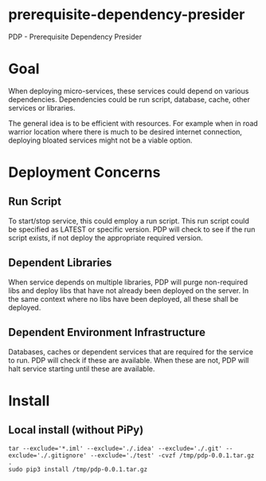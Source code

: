 # prerequisite-dependency-presider
PDP - Prerequisite Dependency Presider

# Goal
When deploying micro-services, these services could depend on various dependencies.
Dependencies could be run script, database, cache, other services or libraries.

The general idea is to be efficient with resources. For example when in road warrior location where there is much to be
desired internet connection, deploying bloated services might not be a viable option.

# Deployment Concerns

## Run Script
To start/stop service, this could employ a run script. This run script could be specified as LATEST or specific version.
PDP will check to see if the run script exists, if not deploy the appropriate required version.

## Dependent Libraries
When service depends on multiple libraries, PDP will purge non-required libs and deploy libs that have not
already been deployed on the server. In the same context where no libs have been deployed, all these shall be deployed.

## Dependent Environment Infrastructure
Databases, caches or dependent services that are required for the service to run. PDP will check if these are available.
When these are not, PDP will halt service starting until these are available.

# Install
## Local install (without PiPy)
```
tar --exclude='*.iml' --exclude='./.idea' --exclude='./.git' --exclude='./.gitignore' --exclude='./test' -cvzf /tmp/pdp-0.0.1.tar.gz .
sudo pip3 install /tmp/pdp-0.0.1.tar.gz
```
